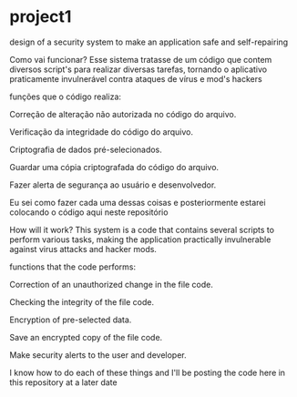 # project1
design of a security system to make an application safe and self-repairing

Como vai funcionar? Esse sistema tratasse de um código que contem diversos script's para realizar diversas tarefas, tornando o aplicativo praticamente invulnerável contra ataques de vírus e mod's hackers

funções que o código realiza:

Correção de alteração não autorizada no código do arquivo.

Verificação da integridade do código do arquivo.

Criptografia de dados pré-selecionados.

Guardar uma cópia criptografada do código do arquivo.

Fazer alerta de segurança ao usuário e desenvolvedor.

Eu sei como fazer cada uma dessas coisas e posteriormente estarei colocando o código aqui neste repositório

How will it work? This system is a code that contains several scripts to perform various tasks, making the application practically invulnerable against virus attacks and hacker mods.


functions that the code performs:

Correction of an unauthorized change in the file code.

Checking the integrity of the file code.

Encryption of pre-selected data.

Save an encrypted copy of the file code.

Make security alerts to the user and developer.


I know how to do each of these things and I'll be posting the code here in this repository at a later date
